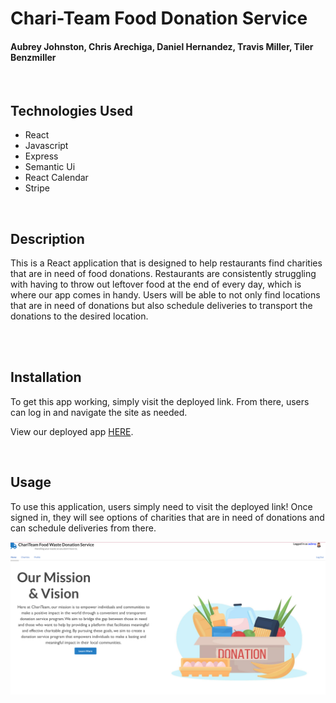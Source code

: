 # Chari-Team Food Donation Service
#### Aubrey Johnston, Chris Arechiga, Daniel Hernandez, Travis Miller, Tiler Benzmiller
<br>

## Technologies Used
<ul>
    <li>React</li>
    <li>Javascript</li>
    <li>Express</li>
    <li>Semantic Ui</li>
    <li>React Calendar</li>
    <li>Stripe</li>
</ul>    

<br>

## Description

This is a React application that is designed to help restaurants find charities that are in need of food donations. Restaurants are consistently struggling with having to throw out leftover food at the end of every day, which is where our app comes in handy. Users will be able to not only find locations that are in need of donations but also schedule deliveries to transport the donations to the desired location. 


<br>

<br>

## Installation
To get this app working, simply visit the deployed link. From there, users can log in and navigate the site as needed. 


View our deployed app [HERE](https://sleepy-plateau-67622.herokuapp.com/).
<br>




<br>

## Usage
To use this application, users simply need to visit the deployed link! Once signed in, they will see options of charities that are in need of donations and can schedule deliveries from there. <br>

![App Screenshot](client/src/components/images/readmePhoto.png)


<br>